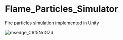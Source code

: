 # Flame_Particles_Simulator
Fire particles simulation implemented in Unity

![msedge_C6f5NrlGZd](https://user-images.githubusercontent.com/56930275/199582956-36670e23-bfe4-4453-a632-87e911a18ab2.png)
